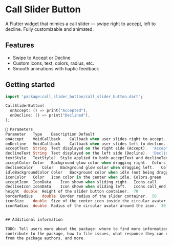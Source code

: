 <!-- 
This README describes the package. If you publish this package to pub.dev,
this README's contents appear on the landing page for your package.

For information about how to write a good package README, see the guide for
[writing package pages](https://dart.dev/tools/pub/writing-package-pages). 

For general information about developing packages, see the Dart guide for
[creating packages](https://dart.dev/guides/libraries/create-packages)
and the Flutter guide for
[developing packages and plugins](https://flutter.dev/to/develop-packages). 
-->
# Call Slider Button
A Flutter widget that mimics a call slider — swipe right to accept, left to decline. Fully customizable and animated.


## Features

- Swipe to Accept or Decline
- Custom icons, text, colors, radius, etc.
- Smooth animations with haptic feedback

## Getting started

```dart
import 'package:call_slider_button/call_slider_button.dart';

CallSliderButton(
  onAccept: () => print("Accepted"),
  onDecline: () => print("Declined"),
);

📘 Parameters
Parameter	Type	Description	Default
onAccept	VoidCallback	Callback when user slides right to accept.	Required
onDecline	VoidCallback	Callback when user slides left to decline.	Required
acceptText	String	Text displayed on the right side (Accept).	'Accept'
declineText	String	Text displayed on the left side (Decline).	'Decline'
textStyle	TextStyle?	Style applied to both acceptText and declineText.	null
acceptColor	Color	Background glow color when dragging right.	Colors.green
declineColor	Color	Background glow color when dragging left.	Colors.red
idleBackgroundColor	Color	Background color when idle (not being dragged).	Color(0x22FFFFFF)
iconColor	Color	Icon color in the center when idle.	Colors.green
acceptIcon	IconData	Icon shown when sliding right.	Icons.call
declineIcon	IconData	Icon shown when sliding left.	Icons.call_end
height	double	Height of the slider button container.	70
borderRadius	double	Border radius of the slider container.	50
iconSize	double	Size of the center icon inside the circular avatar.	35
iconRadius	double	Radius of the circular avatar around the icon.	30


## Additional information

TODO: Tell users more about the package: where to find more information, how to 
contribute to the package, how to file issues, what response they can expect 
from the package authors, and more.
